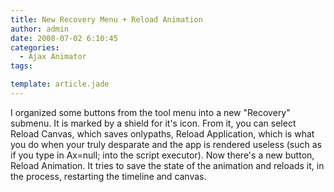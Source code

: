 ```yaml
---
title: New Recovery Menu + Reload Animation
author: admin
date: 2008-07-02 6:10:45
categories:
  - Ajax Animator
tags: 

template: article.jade
---
```


I organized some buttons from the tool menu into a new "Recovery" submenu. It is marked by a shield for it's icon. From it, you can select Reload Canvas, which saves onlypaths, Reload Application, which is what you do when your truly desparate and the app is rendered useless (such as if you type in Ax=null; into the script executor). Now there's a new button, Reload Animation. It tries to save the state of the animation and reloads it, in the process, restarting the timeline and canvas.

